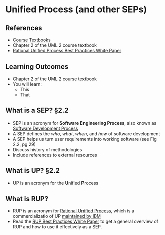 # Unified Process (and other SEPs)

## References ##

- [Course Textbooks](textbooks.md)
- Chapter 2 of the UML 2 course textbook
- [Rational Unified Process Best Practices White Paper][rup-best]

## Learning Outcomes ##

- Chapter 2 of the UML 2 course textbook
- You will learn:
	- This
	- That

## What is a SEP? &sect;2.2 ##

- SEP is an acronym for **Software Engineering Process**, also known as [Software Development Process][sdp]
- A SEP defines the *who*, *what*, *when*, and *how* of software development
- A SEP helps us turn user requirements into working software (see Fig 2.2, pg 29)
- Discuss history of methodologies
- Include references to external resources

## What is UP? &sect;2.2 ##

- UP is an acronym for the **U**nified **P**rocess

## What is RUP? ##

- RUP is an acronym for [Rational Unified Process][rup], which is a commercializatio of UP [maintained by IBM][rup-ibm]
- Read the [RUP Best Practices White Paper][rup-best] to get a general overview of RUP and how to use it effectively as a SEP.


[sdp]: http://en.wikipedia.org/wiki/Software_development_process "Software Development Process"
[rup]: http://en.wikipedia.org/wiki/Rational_Unified_Process "Rational Unified Process"
[rup-ibm]: http://www.ibm.com/software/rational "Rational Software"
[rup-best]: https://www.ibm.com/developerworks/rational/library/content/03July/1000/1251/1251_bestpractices_TP026B.pdf "RUP Best Practices White Paper"